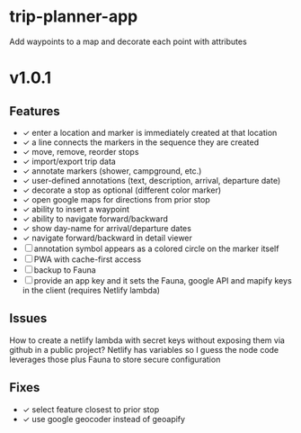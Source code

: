 # trip-planner-app

Add waypoints to a map and decorate each point with attributes

# v1.0.1

## Features

- ✓ enter a location and marker is immediately created at that location
- ✓ a line connects the markers in the sequence they are created
- ✓ move, remove, reorder stops
- ✓ import/export trip data
- ✓ annotate markers (shower, campground, etc.)
- ✓ user-defined annotations (text, description, arrival, departure date)
- ✓ decorate a stop as optional (different color marker)
- ✓ open google maps for directions from prior stop
- ✓ ability to insert a waypoint
- ✓ ability to navigate forward/backward
- ✓ show day-name for arrival/departure dates
- ✓ navigate forward/backward in detail viewer
- ☐ annotation symbol appears as a colored circle on the marker itself
- ☐ PWA with cache-first access
- ☐ backup to Fauna
- ☐ provide an app key and it sets the Fauna, google API and mapify keys in the client (requires Netlify lambda)

## Issues

How to create a netlify lambda with secret keys without exposing them via github in a public project?
Netlify has variables so I guess the node code leverages those plus Fauna to store secure configuration

## Fixes

- ✓ select feature closest to prior stop
- ✓ use google geocoder instead of geoapify
